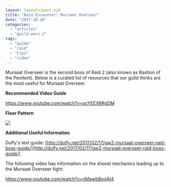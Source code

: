 ```yaml
---
layout: layouts/post.njk
title: "Raid Encounter: Mursaat Overseer"
date: "2017-10-26"
categories: 
  - "articles"
  - "guild-wars-2"
tags: 
  - "guide"
  - "raid"
  - "tips"
  - "video"
---
```


Mursaat Overseer is the second boss of Raid 2 (also known as Bastion of the Penitent). Below is a curated list of resources that our guild thinks are the most useful for Mursaat Overseer.

**Recommended Video Guide**

https://www.youtube.com/watch?v=pcYEEX6RgDM

**Floor Pattern**

[![](https://markedsoulsmks.files.wordpress.com/2017/10/mo1.png)](https://markedsoulsmks.files.wordpress.com/2017/10/mo1.png)

**Additional Useful Information**

Dulfy's text guide: [http://dulfy.net/2017/02/17/gw2-mursaat-overseer-raid-boss-guide/](http://dulfy.net/2017/02/17/gw2-mursaat-overseer-raid-boss-guide/)

The following video has information on the shovel mechanics leading up to the Mursaat Overseer fight:

https://www.youtube.com/watch?v=nMawbBoqAI4
